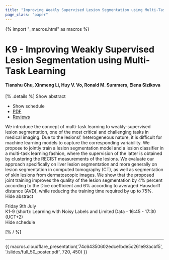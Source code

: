 ```yaml
---
title: "Improving Weakly Supervised Lesion Segmentation using Multi-Task Learning"
page_class: "paper"
---
```


{% import "_macros.html" as macros %}

# K9 - Improving Weakly Supervised Lesion Segmentation using Multi-Task Learning

#### Tianshu Chu, Xinmeng Li, Huy V. Vo, Ronald M. Summers, Elena Sizikova

[% .details %]
<a class="toggle_visibility" data-selector=".abstract" data-level="3">Show abstract</a>
- <a class="toggle_visibility" data-selector=".schedule" data-level="3">Show schedule</a>
- <a href="/proceedings/chuli21.pdf">PDF</a>
- <a href="https://openreview.net/forum?id=-9bAYexxLtN">Reviews</a>

<p>
    <span class="abstract">
        We introduce the concept of multi-task learning to weakly-supervised lesion segmentation, one of the most critical and challenging tasks in medical imaging. Due to the lesions\' heterogeneous nature, it is difficult for machine learning models to capture the corresponding variability. We propose to jointly train a lesion segmentation model and a lesion classifier in a multi-task learning fashion, where the supervision of the latter is obtained by clustering the RECIST measurements of the lesions. We evaluate our approach specifically on liver lesion segmentation and more generally on lesion segmentation in computed tomography (CT), as well as segmentation of skin lesions from dermatoscopic images. We show that the proposed joint training improves the quality of the lesion segmentation by 4% percent according to the Dice coefficient and 6% according to averaged Hausdorff distance (AVD), while reducing the training time required by up to 75%. 
        <br>
        <span class="actions"><a class="toggle_visibility" data-level="2">Hide abstract</a></span>
    </span>
</p>

<p>
    <span class="schedule">
         Friday 9th July<br>K1-9 (short): Learning with Noisy Labels and Limited Data - 16:45 - 17:30 (UCT+2)
        <br>
        <span class="actions"><a class="toggle_visibility" data-level="2">Hide schedule</a></span>
    </span>
</p>

[% / %]


---

{{ macros.cloudflare_presentation('74c64350602edce1bde5c261e93acbf5', '/slides/full_50_poster.pdf', 720, 450) }}
